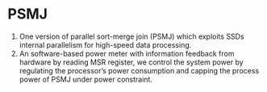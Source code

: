 # PSMJ
1. One version of parallel sort-merge join (PSMJ) which exploits SSDs internal parallelism for high-speed data processing.
2. An software-based power meter with information feedback from hardware by reading MSR register, we control the system power by regulating the processor’s power consumption and capping the process power of PSMJ under power constraint.
